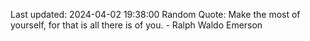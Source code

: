 Last updated: 2024-04-02 19:38:00
Random Quote: Make the most of yourself, for that is all there is of you. - Ralph Waldo Emerson